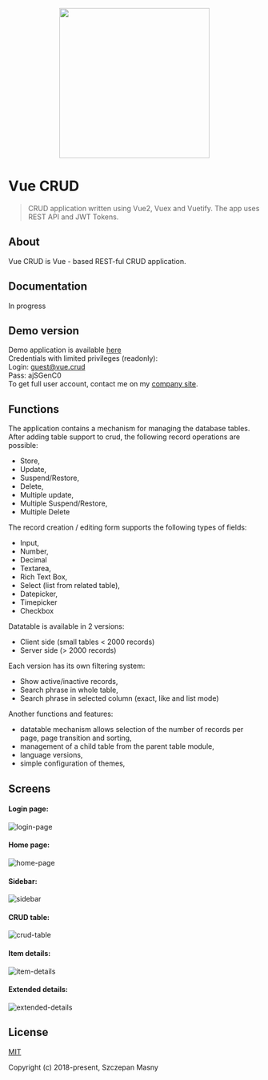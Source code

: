 <p align="center">
  <img width="300" height="auto" src="https://user-images.githubusercontent.com/18534115/49319435-29ccf000-f4fd-11e8-9fc6-8678864132bd.png">
</p>

# Vue CRUD
> CRUD application written using Vue2, Vuex and Vuetify. The app uses REST API and JWT Tokens.

## About
Vue CRUD is Vue - based REST-ful CRUD application.

## Documentation

In progress

## Demo version
Demo application is available <a href="http:/crud.id-a.pl" target="_blank">here</a>\
Credentials with limited privileges (readonly):\
Login:  guest@vue.crud\
Pass:   ajSGenC0\
To get full user account, contact me on my <a href="http://id-a.pl" target="_blank">company site</a>.

## Functions

The application contains a mechanism for managing the database tables. After adding table support to crud, the following record operations are possible:

* Store,
* Update,
* Suspend/Restore,
* Delete,
* Multiple update,
* Multiple Suspend/Restore,
* Multiple Delete

The record creation / editing form supports the following types of fields:

* Input,
* Number,
* Decimal
* Textarea,
* Rich Text Box,
* Select (list from related table),
* Datepicker,
* Timepicker
* Checkbox

Datatable is available in 2 versions:
* Client side (small tables < 2000 records)
* Server side (> 2000 records)

Each version has its own filtering system:
* Show active/inactive records,
* Search phrase in whole table,
* Search phrase in selected column (exact, like and list mode)

Another functions and features:
* datatable mechanism allows selection of the number of records per page, page transition and sorting,
* management of a child table from the parent table module,
* language versions,
* simple configuration of themes,

## Screens

#### Login page:
![login-page](https://user-images.githubusercontent.com/18534115/50349695-f77f4300-053c-11e9-8cc7-8e9fa3ddfd9e.jpg)

#### Home page:
![home-page](https://user-images.githubusercontent.com/18534115/50349693-f77f4300-053c-11e9-9a64-aa04fa7cb1d6.jpg)

#### Sidebar:
![sidebar](https://user-images.githubusercontent.com/18534115/50349688-f6e6ac80-053c-11e9-9fe7-ddf0e89c33d5.jpg)

#### CRUD table:
![crud-table](https://user-images.githubusercontent.com/18534115/50349689-f6e6ac80-053c-11e9-86cf-335609b640d3.jpg)

#### Item details:
![item-details](https://user-images.githubusercontent.com/18534115/50349694-f77f4300-053c-11e9-9f34-dd9fa69f2a8d.jpg)

#### Extended details:
![extended-details](https://user-images.githubusercontent.com/18534115/50349691-f77f4300-053c-11e9-8886-d7c5ab1ffbc4.jpg)

## License
[MIT](https://opensource.org/licenses/MIT)

Copyright (c) 2018-present, Szczepan Masny
